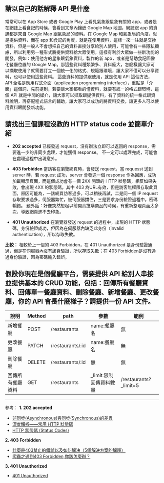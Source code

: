 ## 請以自己的話解釋 API 是什麼
常常可以在 App Store 或者 Google Play 上看見氣象跟星象有關的 app，或者是在網誌上看食記的時候，會看到文章內鑲嵌 Google Map 地圖，網誌跟 app 的資訊都是來自 Google Map 跟氣象局的資料。在 Google Map 和氣象局的角度，就是提供資料，而在 app 和食記的角度，就是在使用資料，這樣一來一往就是交換資料，但是一般人不會想把自己的資料直接分享給別人使用，可能會有一些隱私顧慮，所以利用另一種形式將提供資料給大眾使用，這樣有利於大眾做一些新功能的開發，例如：使用他方的星象跟氣象資料，製作的新 app，或者是幫助食記圖像化餐廳位置的 Google Map。那這些資料種類繁多、資料龐大，怎麼樣讓大家可以擷取使用？就需要訂立一個統一化的格式、規範跟環境，讓大家不僅可以分享資料，也可以使用這些資料。
這些資料的提供跟使用，就是使用 API 這個方法，API 全名是應用程式介面（application programming interface），重點是「介面」這個詞，先前提到，若要讓大家都看的懂資料，就要有統一的格式跟環境，這個 API 就是中間的媒介，讓大家可以擷取跟提供資料，有了資料的統一格式跟資料說明，再搭配程式語言的輔助，讓大家可以成功的將資料交換，讓更多人可以使用資料跟開發新功能。

## 請找出三個課程沒教的 HTTP status code 並簡單介紹
- **202 accepted**
已經發送 request，沒有辦法立即可以返回的 response，需要進一步的非同步處理，才能獲得 response。
不一定可以處理完成，可能會在處理過程中出現意外。

- **403 forbidden**
當訪客在瀏覽網頁時，會發送 request，當 requesst 送到 server 時，若 request 成功，server 會發送一個 response 作為回應，成功加載顯示頁面，而這個成功會有一個 2XX 開頭的 HTTP 狀態碼，相反如果失敗，會出現 4XX 的狀態碼，其中 403 為URL有效，但是訪客無權限存取此頁面，原因可能為，一該網頁訪客過多，可以稍後再試，二是同一個 IP request 存取要求過多，伺服器繁忙，被伺服器擋住，三是要求身份驗證過程中，密碼輸錯。
題外話：好像突然想起以前開賣搶購商品的時候，有重新整理頁面太多次，導致網頁進不去印象。

- **401 Unauthorized**
在瀏覽器發送 request 的過程中，出現的 HTTP 狀態碼，身份驗證成功，但因為在伺服器內缺乏此身份（invalid authentication），所以存取失敗。


**比較：**
相較於上一個的 403 Forbidden，在 401 Unauthorized 是身份驗證通過，但是在伺服器內沒有該身驗證，所以存取失敗；在 403 Forbidden是沒有通過身份驗證，因為密碼輸入錯誤。

## 假設你現在是個餐廳平台，需要提供 API 給別人串接並提供基本的 CRUD 功能，包括：回傳所有餐廳資料、回傳單一餐廳資料、刪除餐廳、新增餐廳、更改餐廳，你的 API 會長什麼樣子？請提供一份 API 文件。
|說明            |Method|path|參數|範例|
|---------------|------|------|----|---|
|新增餐廳       |POST  |/restaurants|name:餐廳名|無|
|更改餐廳       |PATCH  |/restaurants/:id|name:餐廳名|無|
|刪除餐廳       |DELETE |/restaurants/:id|無|無|
|回傳所有餐廳資料|GET     |/restaurants|_limit:限制回傳資料數量|/restaurants?_limit=5|

---
參考：
**1. 202 accepted**
- [非同步(Asynchronous)與同步(Synchronous)的差異](https://medium.com/@hyWang/%E9%9D%9E%E5%90%8C%E6%AD%A5-asynchronous-%E8%88%87%E5%90%8C%E6%AD%A5-synchronous-%E7%9A%84%E5%B7%AE%E7%95%B0-c7f99b9a298a)
- [深度解析——常用 HTTP 狀態碼](https://kknews.cc/zh-tw/tech/bg5n5j.html)
- [HTTP 狀態碼 (Status Codes)](https://notfalse.net/48/http-status-codes#202-Accepted-8212)

**2. 403 Forbidden**
- [什麼是403禁止的錯誤以及如何解決（5個解決方案的解釋）](https://hostingpill.com/zh-TW/403%E7%A6%81%E6%AD%A2%E7%9A%84%E9%8C%AF%E8%AA%A4/)
- [爬蟲之遇到403 Forbidden,你該怎麼辦？](https://www.itread01.com/content/1541928801.html)

**3. 401 Unauthorized**
- [401 Unauthorized](https://developer.mozilla.org/en-US/docs/Web/HTTP/Status/401)